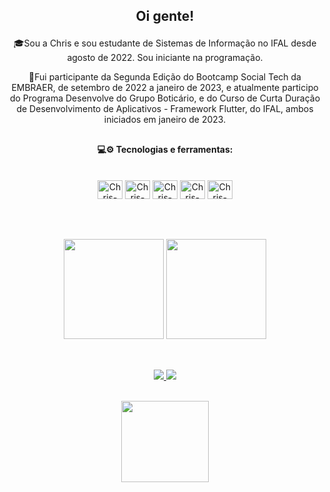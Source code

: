 ## <p align="center">Oi gente!</p>
<p align="center">🎓Sou a Chris e sou estudante de Sistemas de Informação no IFAL desde agosto de 2022. Sou iniciante na programação.</p>
<p align="center">🚀Fui participante da Segunda Edição do Bootcamp Social Tech da EMBRAER, de setembro de 2022 a janeiro de 2023, e atualmente participo do Programa Desenvolve do Grupo Boticário, e do Curso de Curta Duração de Desenvolvimento de Aplicativos - Framework Flutter, do IFAL, ambos iniciados em janeiro de 2023.</p>


##
<div style="display: inline_block;" align="center">
<h4><p align="center">💻⚙ Tecnologias e ferramentas:</p></h4><br>
  <img align="center" height="30" width="40" alt="Chris-PY" src="https://cdn.jsdelivr.net/gh/devicons/devicon/icons/python/python-original.svg">
  <img align="center" height="30" width="40" alt="Chris-JavaScript" src="https://cdn.jsdelivr.net/gh/devicons/devicon/icons/javascript/javascript-original.svg">   
  <img align="center" height="30" width="40" alt="Chris-Html5" src="https://cdn.jsdelivr.net/gh/devicons/devicon/icons/html5/html5-original.svg">
  <img align="center" height="30" width="40" alt="Chris-CSS3" src="https://cdn.jsdelivr.net/gh/devicons/devicon/icons/css3/css3-original.svg">
  <img align="center" height="30" width="40" alt="Chris-Flutter" src="https://cdn.jsdelivr.net/gh/devicons/devicon/icons/flutter/flutter-original.svg">
</div><br>

##

<div align="center"><br>
  <img height=160em src=https://github-readme-stats.vercel.app/api?username=chrixtianny&show_icons=true&theme=outrun>
  <img height=160em src=https://github-readme-stats.vercel.app/api/top-langs/?username=chrixtianny&theme=outrun>
</div>

##

<br>
<div align="center">
<a href="https://www.linkedin.com/in/christianny-silva-dos-santos-76910969/"><img src="https://img.shields.io/badge/LinkedIn-0077B5?style=for-the-badge&logo=linkedin&logoColor=white">
<a href="http://instagram.com/chrixcodes"><img src="https://img.shields.io/badge/Instagram-E4405F?style=for-the-badge&logo=instagram&logoColor=white">
<br>
</div>
<br>
<p align="center"><img  height=130 width=140 src="https://cdn.discordapp.com/attachments/835323095451303936/1069859193764446209/giphy.gif"></p>

